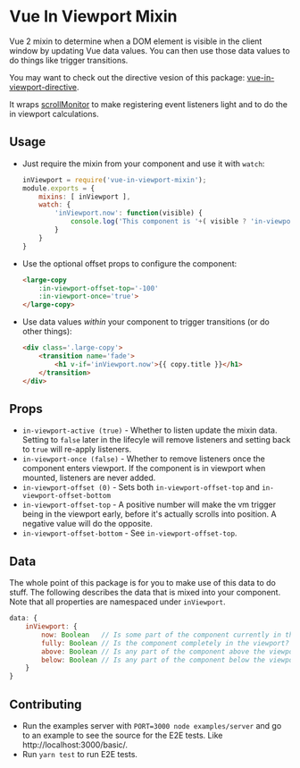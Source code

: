 # Vue In Viewport Mixin

Vue 2 mixin to determine when a DOM element is visible in the client window by updating Vue data values.  You can then use those data values to do things like trigger transitions.

You may want to check out the directive vesion of this package: [vue-in-viewport-directive](https://github.com/BKWLD/vue-in-viewport-directive).

It wraps [scrollMonitor](https://github.com/stutrek/scrollMonitor) to make registering event listeners light and to do the in viewport calculations.

## Usage

* Just require the mixin from your component and use it with `watch`:
	```js
	inViewport = require('vue-in-viewport-mixin');
	module.exports = {
		mixins: [ inViewport ],
		watch: {
			'inViewport.now': function(visible) {
				console.log('This component is '+( visible ? 'in-viewport' : 'hidden'));
			}
		}
	}
	```

* Use the optional offset props to configure the component:
	```html
	<large-copy
		:in-viewport-offset-top='-100'
		:in-viewport-once='true'>
	</large-copy>
	```

* Use data values _within_ your component to trigger transitions (or do other things):
	```html
	<div class='.large-copy'>
		<transition name='fade'>
			<h1 v-if='inViewport.now'>{{ copy.title }}</h1>
		</transition>
	</div>
	```

## Props

- `in-viewport-active (true)` - Whether to listen update the mixin data.  Setting to `false` later in the lifecyle will remove listeners and setting back to `true` will re-apply listeners.
- `in-viewport-once (false)` - Whether to remove listeners once the component enters viewport.  If the component is in viewport when mounted, listeners are never added.
- `in-viewport-offset (0)` - Sets both `in-viewport-offset-top` and `in-viewport-offset-bottom`
- `in-viewport-offset-top` - A positive number will make the vm trigger being in the viewport early, before it's actually scrolls into position.  A negative value will do the opposite.
- `in-viewport-offset-bottom` - See `in-viewport-offset-top`.

## Data

The whole point of this package is for you to make use of this data to do stuff. The following describes the data that is mixed into your component.  Note that all properties are namespaced under `inViewport`.

```js
data: {
	inViewport: {
		now: Boolean   // Is some part of the component currently in the viewport?
		fully: Boolean // Is the component completely in the viewport?
		above: Boolean // Is any part of the component above the viewport?
		below: Boolean // Is any part of the component below the viewport?
	}
}
```

## Contributing

- Run the examples server with `PORT=3000 node examples/server` and go to an example to see the source for the E2E tests.  Like http://localhost:3000/basic/.
- Run `yarn test` to run E2E tests.
